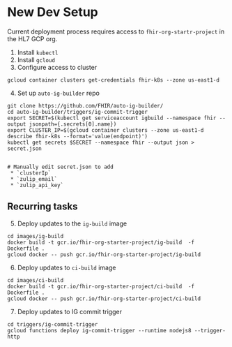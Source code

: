 # New Dev Setup

Current deployment process requires access to `fhir-org-startr-project` in the HL7 GCP org.

1. Install `kubectl`
2. Install `gcloud`
3. Configure access to cluster

```
gcloud container clusters get-credentials fhir-k8s --zone us-east1-d
```

4. Set up `auto-ig-builder` repo

```
git clone https://github.com/FHIR/auto-ig-builder/
cd auto-ig-builder/triggers/ig-commit-trigger
export SECRET=$(kubectl get serviceaccount igbuild --namespace fhir --output jsonpath={.secrets[0].name})
export CLUSTER_IP=$(gcloud container clusters --zone us-east1-d describe fhir-k8s --format='value(endpoint)')
kubectl get secrets $SECRET --namespace fhir --output json > secret.json


# Manually edit secret.json to add
 * `clusterIp`
 * `zulip_email`
 * `zulip_api_key`

```

## Recurring tasks
5. Deploy updates to the `ig-build` image

```
cd images/ig-build
docker build -t gcr.io/fhir-org-starter-project/ig-build  -f Dockerfile .
gcloud docker -- push gcr.io/fhir-org-starter-project/ig-build
```

6. Deploy updates to `ci-build` image

```
cd images/ci-build
docker build -t gcr.io/fhir-org-starter-project/ci-build  -f Dockerfile .
gcloud docker -- push gcr.io/fhir-org-starter-project/ci-build
```

7. Deploy updates to IG commit trigger

```
cd triggers/ig-commit-trigger
gcloud functions deploy ig-commit-trigger --runtime nodejs8 --trigger-http
```

